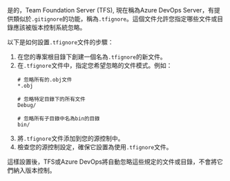 是的，Team Foundation Server (TFS), 現在稱為Azure DevOps Server，有提供類似於`.gitignore`的功能，稱為`.tfignore`。這個文件允許您指定哪些文件或目錄應該被版本控制系統忽略。

以下是如何設置`.tfignore`文件的步驟：

1. 在您的專案根目錄下創建一個名為`.tfignore`的新文件。
2. 在`.tfignore`文件中，指定您希望忽略的文件模式。例如：
   ```
   # 忽略所有的.obj文件
   *.obj
   
   # 忽略特定目錄下的所有文件
   Debug/
   
   # 忽略所有子目錄中名為bin的目錄
   bin/
   ```
3. 將`.tfignore`文件添加到您的源控制中。
4. 檢查您的源控制設定，確保它設置為使用`.tfignore`文件。

這樣設置後，TFS或Azure DevOps將自動忽略這些規定的文件或目錄，不會將它們納入版本控制。